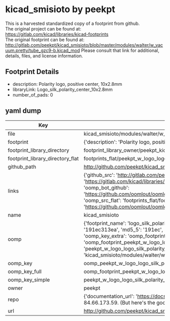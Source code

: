 # kicad_smisioto by peekpt  
This is a harvested standardized copy of a footprint from github.  
The original project can be found at:  
https://gitlab.com/kicad/libraries/kicad-footprints  
The original footprint can be found at:
http://gitlab.com/peekpt/kicad_smisioto/blob/master/modules/walter/w_vacuum.pretty/tube_gzc9-b.kicad_mod
Please consult that link for additional, details, files, and license information.  
## Footprint Details
* description: Polarity logo, positive center, 10x2.8mm  
* libraryLink: Logo_silk_polarity_center_10x2.8mm  
* number_of_pads: 0  
## yaml dump  
| Key | Value |  
| --- | --- |  
| file | kicad_smisioto/modules/walter/w_logo.pretty/Logo_silk_polarity_center_10x2.8mm.kicad_mod |  
| footprint | {'description': 'Polarity logo, positive center, 10x2.8mm', 'libraryLink': 'Logo_silk_polarity_center_10x2.8mm', 'number_of_pads': 0} |  
| footprint_library_directory | footprint_library_owner/peekpt_kicad_smisioto |  
| footprint_library_directory_flat | footprints_flat/peekpt_w_logo_logo_silk_polarity_center_10x2_8mm/working |  
| github_path | http://github.com/peekpt/kicad_smisioto/blob/master/modules/walter/w_logo.pretty/Logo_silk_polarity_center_10x2.8mm.kicad_mod |  
| links | {'github_src': 'http://gitlab.com/peekpt/kicad_smisioto/blob/master/modules/walter/w_vacuum.pretty/tube_gzc9-b.kicad_mod', 'github_src_repo': 'https://gitlab.com/kicad/libraries/kicad-footprints', 'oomp_bot': 'footprints/peekpt_w_logo_logo_silk_polarity_center_10x2_8mm/working', 'oomp_bot_github': 'https://github.com/oomlout/oomlout_oomp_footprint_bot/tree/main/footprints/peekpt_w_logo_logo_silk_polarity_center_10x2_8mm/working', 'oomp_src_flat': 'footprints_flat/footprints_flat/peekpt_w_logo_logo_silk_polarity_center_10x2_8mm/working', 'oomp_src_flat_github': 'https://github.com/oomlout/oomlout_oomp_footprint_src/tree/main/footprints_flat/peekpt_w_logo_logo_silk_polarity_center_10x2_8mm/working'} |  
| name | kicad_smisioto |  
| oomp | {'footprint_name': 'logo_silk_polarity_center_10x2_8mm', 'library_name': 'w_logo', 'md5': '191ec313ea7cac0f3b546226b273fc05', 'md5_10': '191ec313ea', 'md5_5': '191ec', 'md5_6': '191ec3', 'oomp_key': 'oomp_peekpt_w_logo_logo_silk_polarity_center_10x2_8mm', 'oomp_key_extra': 'oomp_footprint_peekpt_w_logo_logo_silk_polarity_center_10x2_8mm', 'oomp_key_full': 'oomp_footprint_peekpt_w_logo_logo_silk_polarity_center_10x2_8mm_191ec3', 'oomp_key_simple': 'peekpt_w_logo_logo_silk_polarity_center_10x2_8mm', 'original_filename': 'kicad_smisioto/modules/walter/w_logo.pretty/Logo_silk_polarity_center_10x2.8mm.kicad_mod', 'owner_name': 'peekpt'} |  
| oomp_key | oomp_peekpt_w_logo_logo_silk_polarity_center_10x2_8mm |  
| oomp_key_full | oomp_footprint_peekpt_w_logo_logo_silk_polarity_center_10x2_8mm |  
| oomp_key_simple | peekpt_w_logo_logo_silk_polarity_center_10x2_8mm |  
| owner | peekpt |  
| repo | {'documentation_url': 'https://docs.github.com/rest/overview/resources-in-the-rest-api#rate-limiting', 'message': "API rate limit exceeded for 84.66.173.59. (But here's the good news: Authenticated requests get a higher rate limit. Check out the documentation for more details.)"} |  
| url | http://github.com/peekpt/kicad_smisioto |  

